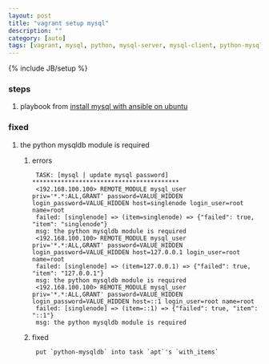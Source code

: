 ```yaml
---
layout: post
title: "vagrant setup mysql"
description: ""
category: [auto]
tags: [vagrant, mysql, python, mysql-server, mysql-client, python-mysqldb]
---
```

{% include JB/setup %}


### steps

1. playbook from [install mysql with ansible on ubuntu](http://stackoverflow.com/questions/26597926/install-mysql-with-ansible-on-ubuntu)

### fixed

1. the python mysqldb module is required

    1. errors

            TASK: [mysql | update mysql password] ***************************************** 
            <192.168.100.100> REMOTE_MODULE mysql_user priv='*.*:ALL,GRANT' password=VALUE_HIDDEN login_password=VALUE_HIDDEN host=singlenode login_user=root name=root
            failed: [singlenode] => (item=singlenode) => {"failed": true, "item": "singlenode"}
            msg: the python mysqldb module is required
            <192.168.100.100> REMOTE_MODULE mysql_user priv='*.*:ALL,GRANT' password=VALUE_HIDDEN login_password=VALUE_HIDDEN host=127.0.0.1 login_user=root name=root
            failed: [singlenode] => (item=127.0.0.1) => {"failed": true, "item": "127.0.0.1"}
            msg: the python mysqldb module is required
            <192.168.100.100> REMOTE_MODULE mysql_user priv='*.*:ALL,GRANT' password=VALUE_HIDDEN login_password=VALUE_HIDDEN host=::1 login_user=root name=root
            failed: [singlenode] => (item=::1) => {"failed": true, "item": "::1"}
            msg: the python mysqldb module is required

    1. fixed

            put `python-mysqldb` into task `apt`'s `with_items`
